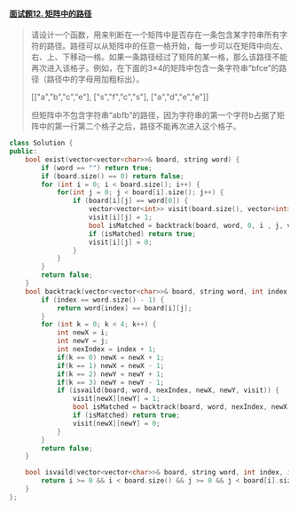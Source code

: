 #### [面试题12. 矩阵中的路径](https://leetcode-cn.com/problems/ju-zhen-zhong-de-lu-jing-lcof/)

> 请设计一个函数，用来判断在一个矩阵中是否存在一条包含某字符串所有字符的路径。路径可以从矩阵中的任意一格开始，每一步可以在矩阵中向左、右、上、下移动一格。如果一条路径经过了矩阵的某一格，那么该路径不能再次进入该格子。例如，在下面的3×4的矩阵中包含一条字符串“bfce”的路径（路径中的字母用加粗标出）。
>
> [["a","b","c","e"],
> ["s","f","c","s"],
> ["a","d","e","e"]]
>
> 但矩阵中不包含字符串“abfb”的路径，因为字符串的第一个字符b占据了矩阵中的第一行第二个格子之后，路径不能再次进入这个格子。

```c++
class Solution {
public:
    bool exist(vector<vector<char>>& board, string word) {
        if (word == "") return true;
        if (board.size() == 0) return false;
        for (int i = 0; i < board.size(); i++) {
            for(int j = 0; j < board[i].size(); j++) {
                if (board[i][j] == word[0]) {
                    vector<vector<int>> visit(board.size(), vector<int>(board[0].size(), 0));
                    visit[i][j] = 1;
                    bool isMatched = backtrack(board, word, 0, i , j, visit);
                    if (isMatched) return true;
                    visit[i][j] = 0;
                }
            }
        }
        return false;
    }
    bool backtrack(vector<vector<char>>& board, string word, int index, int i, int j, vector<vector<int>> &visit) {
        if (index == word.size() - 1) {
            return word[index] == board[i][j];
        }
        for (int k = 0; k < 4; k++) {
            int newX = i;
            int newY = j;
            int nexIndex = index + 1;
            if(k == 0) newX = newX + 1;
            if(k == 1) newX = newX - 1;
            if(k == 2) newY = newY + 1;
            if(k == 3) newY = newY - 1;
            if (isvaild(board, word, nexIndex, newX, newY, visit)) {
                visit[newX][newY] = 1;
                bool isMatched = backtrack(board, word, nexIndex, newX, newY, visit);
                if (isMatched) return true;
                visit[newX][newY] = 0;
            }
        }
        return false;
    }

    bool isvaild(vector<vector<char>>& board, string word, int index, int i, int j, vector<vector<int>> &visit) {
        return i >= 0 && i < board.size() && j >= 0 && j < board[i].size() && visit[i][j] == 0 && word[index] == board[i][j];
    }
};
```

